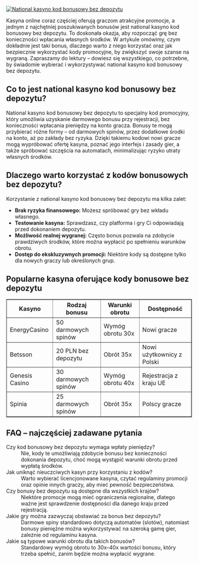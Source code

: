 [![National kasyno kod bonusowy bez depozytu](https://123-caf.pages.dev/gitsignup.png)](https://vrmoo.ru/Bt82HjjY)

<div>     <p>Kasyna online coraz częściej oferują graczom atrakcyjne promocje, a jednym z najchętniej poszukiwanych bonusów jest national kasyno kod bonusowy bez depozytu. To doskonała okazja, aby rozpocząć grę bez konieczności wpłacania własnych środków. W artykule omówimy, czym dokładnie jest taki bonus, dlaczego warto z niego korzystać oraz jak bezpiecznie wykorzystać kody promocyjne, by zwiększyć swoje szanse na wygraną. Zapraszamy do lektury – dowiesz się wszystkiego, co potrzebne, by świadomie wybierać i wykorzystywać national kasyno kod bonusowy bez depozytu.</p>        <h2>Co to jest national kasyno kod bonusowy bez depozytu?</h2>     <p>National kasyno kod bonusowy bez depozytu to specjalny kod promocyjny, który umożliwia uzyskanie darmowego bonusu przy rejestracji, bez konieczności wpłacania pieniędzy na konto gracza. Bonusy te mogą przybierać różne formy – od darmowych spinów, przez dodatkowe środki na konto, aż po zakłady bez ryzyka. Dzięki takiemu kodowi nowi gracze mogą wypróbować ofertę kasyna, poznać jego interfejs i zasady gier, a także spróbować szczęścia na automatach, minimalizując ryzyko utraty własnych środków.</p>        <h2>Dlaczego warto korzystać z kodów bonusowych bez depozytu?</h2>     <p>Korzystanie z national kasyno kod bonusowy bez depozytu ma kilka zalet:</p>     <ul>       <li><strong>Brak ryzyka finansowego:</strong> Możesz spróbować gry bez wkładu własnego.</li>       <li><strong>Testowanie kasyna:</strong> Sprawdzasz, czy platforma i gry Ci odpowiadają przed dokonaniem depozytu.</li>       <li><strong>Możliwość realnej wygranej:</strong> Często bonus pozwala na zdobycie prawdziwych środków, które można wypłacić po spełnieniu warunków obrotu.</li>       <li><strong>Dostęp do ekskluzywnych promocji:</strong> Niektóre kody są dostępne tylko dla nowych graczy lub określonych grup.</li>     </ul>        <h2>Popularne kasyna oferujące kody bonusowe bez depozytu</h2>     <table border="1" cellpadding="8" cellspacing="0" style="border-collapse: collapse; width: 100%;">       <thead>         <tr>           <th>Kasyno</th>           <th>Rodzaj bonusu</th>           <th>Warunki obrotu</th>           <th>Dostępność</th>         </tr>       </thead>       <tbody>         <tr>           <td>EnergyCasino</td>           <td>50 darmowych spinów</td>           <td>Wymóg obrotu 30x</td>           <td>Nowi gracze</td>         </tr>         <tr>           <td>Betsson</td>           <td>20 PLN bez depozytu</td>           <td>Obrót 35x</td>           <td>Nowi użytkownicy z Polski</td>         </tr>         <tr>           <td>Genesis Casino</td>           <td>30 darmowych spinów</td>           <td>Wymóg obrotu 40x</td>           <td>Rejestracja z kraju UE</td>         </tr>         <tr>           <td>Spinia</td>           <td>25 darmowych spinów</td>           <td>Obrót 35x</td>           <td>Polscy gracze</td>         </tr>       </tbody>     </table>        <h2>FAQ – najczęściej zadawane pytania</h2>     <dl>       <dt>Czy kod bonusowy bez depozytu wymaga wpłaty pieniędzy?</dt>       <dd>Nie, kody te umożliwiają zdobycie bonusu bez konieczności dokonania depozytu, choć mogą wystąpić warunki obrotu przed wypłatą środków.</dd>          <dt>Jak uniknąć nieuczciwych kasyn przy korzystaniu z kodów?</dt>       <dd>Warto wybierać licencjonowane kasyna, czytać regulaminy promocji oraz opinie innych graczy, aby mieć pewność bezpieczeństwa.</dd>          <dt>Czy bonusy bez depozytu są dostępne dla wszystkich krajów?</dt>       <dd>Niektóre promocje mogą mieć ograniczenia regionalne, dlatego ważne jest sprawdzenie dostępności dla danego kraju przed rejestracją.</dd>          <dt>Jakie gry można zazwyczaj obstawiać za bonus bez depozytu?</dt>       <dd>Darmowe spiny standardowo dotyczą automatów (slotów), natomiast bonusy pieniężne można wykorzystywać na szeroką gamę gier, zależnie od regulaminu kasyna.</dd>          <dt>Jakie są typowe warunki obrotu dla takich bonusów?</dt>       <dd>Standardowy wymóg obrotu to 30x–40x wartości bonusu, który trzeba spełnić, zanim będzie można wypłacić wygrane.</dd>     </dl>   </div>